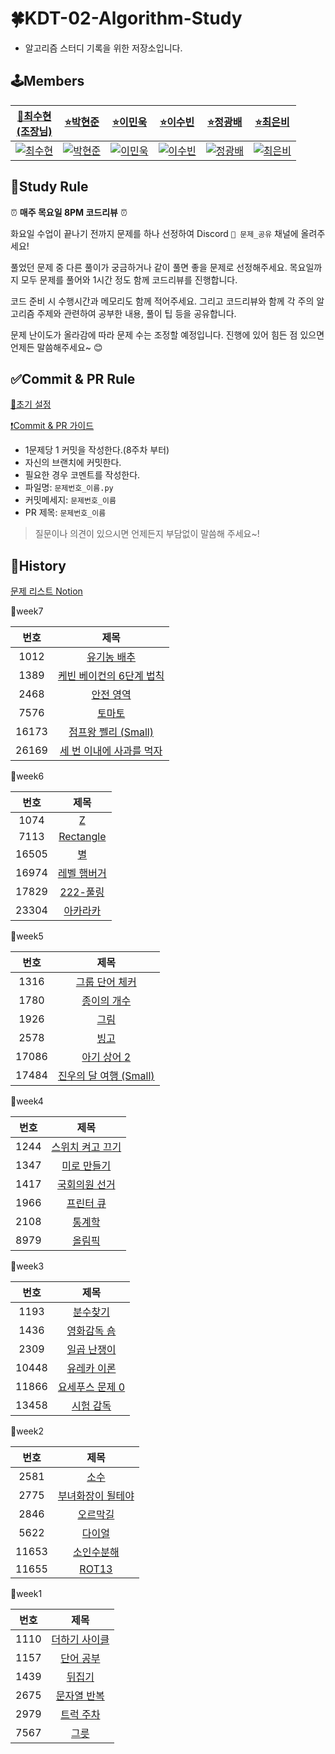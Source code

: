 # 🍀KDT-02-Algorithm-Study
* 알고리즘 스터디 기록을 위한 저장소입니다.

## 🕹️Members
|[🌟최수현<br>(조장님)](https://github.com/shunny822)|[⭐박현준](https://github.com/DT-HYUNJUN)|[⭐이민욱](https://github.com/Code-Sloth)|[⭐이수빈](https://github.com/Ssooob)|[⭐정광배](https://github.com/iblug)|[⭐최은비](https://github.com/rloldl-c)|
|:-:|:-:|:-:|:-:|:-:|:-:|
|[![최수현](https://github.com/shunny822.png)](https://github.com/shunny822)|[![박현준](https://github.com/DT-HYUNJUN.png)](https://github.com/DT-HYUNJUN)|[![이민욱](https://github.com/Code-Sloth.png)](https://github.com/Code-Sloth)|[![이수빈](https://github.com/Ssooob.png)](https://github.com/Ssooob)|[![정광배](https://github.com/iblug.png)](https://github.com/iblug)|[![최은비](https://github.com/rloldl-c.png)](https://github.com/rloldl-c)|

## 🚩Study Rule
⏰ **매주 목요일 8PM 코드리뷰** ⏰ 

화요일 수업이 끝나기 전까지 문제를 하나 선정하여 Discord `📝 문제_공유` 채널에 올려주세요!

풀었던 문제 중 다른 풀이가 궁금하거나 같이 풀면 좋을 문제로 선정해주세요. 목요일까지 모두 문제를 풀어와 1시간 정도 함께 코드리뷰를 진행합니다.

코드 준비 시 수행시간과 메모리도 함께 적어주세요. 그리고 코드리뷰와 함께 각 주의 알고리즘 주제와 관련하여 공부한 내용, 풀이 팁 등을 공유합니다.

문제 난이도가 올라감에 따라 문제 수는 조정할 예정입니다. 진행에 있어 힘든 점 있으면 언제든 말씀해주세요~ 😊

## ✅Commit & PR Rule

[📁초기 설정](guide/%EC%B4%88%EA%B8%B0%20%EC%84%A4%EC%A0%95.md)

[❗Commit & PR 가이드](guide/PR%20%EA%B0%80%EC%9D%B4%EB%93%9C.md)

* 1문제당 1 커밋을 작성한다.(8주차 부터)
* 자신의 브랜치에 커밋한다.
* 필요한 경우 코멘트를 작성한다.
* 파일명: `문제번호_이름.py`
* 커밋메세지: `문제번호_이름`
* PR 제목: `문제번호_이름`

> 질문이나 의견이 있으시면 언제든지 부담없이 말씀해 주세요~!

## 📖History
[문제 리스트 Notion](https://www.notion.so/f74fd92e29754d839503669f3ec1057e?v=80c1fd8071bc45af88811cb316e0f782)

🏃week7

|번호|제목|
|:-:|:-:|
|1012|[유기농 배추](https://www.acmicpc.net/problem/1012)|
|1389|[케빈 베이컨의 6단계 법칙](https://www.acmicpc.net/problem/1389)|
|2468|[안전 영역](https://www.acmicpc.net/problem/2468)|
|7576|[토마토](https://www.acmicpc.net/problem/7576)|
|16173|[점프왕 쩰리 (Small)](https://www.acmicpc.net/problem/16173)|
|26169|[세 번 이내에 사과를 먹자](https://www.acmicpc.net/problem/26169)|
 
🏃week6

|번호|제목|
|:-:|:-:|
|1074|[Z](https://www.acmicpc.net/problem/1074)|
|7113|[Rectangle](https://www.acmicpc.net/problem/7113)|
|16505|[별](https://www.acmicpc.net/problem/16505)|
|16974|[레벨 햄버거](https://www.acmicpc.net/problem/16974)|
|17829|[222-풀링](https://www.acmicpc.net/problem/17829)|
|23304|[아카라카](https://www.acmicpc.net/problem/23304)|
 
🏃week5

|번호|제목|
|:-:|:-:|
|1316|[그룹 단어 체커](https://www.acmicpc.net/problem/1316)|
|1780|[종이의 개수](https://www.acmicpc.net/problem/1780)|
|1926|[그림](https://www.acmicpc.net/problem/1926)|
|2578|[빙고](https://www.acmicpc.net/problem/2578)|
|17086|[아기 상어 2](https://www.acmicpc.net/problem/17086)|
|17484|[진우의 달 여행 (Small)](https://www.acmicpc.net/problem/17484)|
 
🏃week4

|번호|제목|
|:-:|:-:|
|1244|[스위치 켜고 끄기](https://www.acmicpc.net/problem/1244)|
|1347|[미로 만들기](https://www.acmicpc.net/problem/1347)|
|1417|[국회의원 선거](https://www.acmicpc.net/problem/1417)|
|1966|[프린터 큐](https://www.acmicpc.net/problem/1966)|
|2108|[통계학](https://www.acmicpc.net/problem/2108)|
|8979|[올림픽](https://www.acmicpc.net/problem/8979)|
 
🏃week3

|번호|제목|
|:-:|:-:|
|1193|[분수찾기](https://www.acmicpc.net/problem/1193)|
|1436|[영화감독 숌](https://www.acmicpc.net/problem/1436)|
|2309|[일곱 난쟁이](https://www.acmicpc.net/problem/2309)|
|10448|[유레카 이론](https://www.acmicpc.net/problem/10448)|
|11866|[요세푸스 문제 0](https://www.acmicpc.net/problem/11866)|
|13458|[시험 감독](https://www.acmicpc.net/problem/13458)|
 
🏃week2

|번호|제목|
|:-:|:-:|
|2581|[소수](https://www.acmicpc.net/problem/2581)|
|2775|[부녀화장이 될테야](https://www.acmicpc.net/problem/2775)|
|2846|[오르막길](https://www.acmicpc.net/problem/2846)|
|5622|[다이얼](https://www.acmicpc.net/problem/5622)|
|11653|[소인수분해](https://www.acmicpc.net/problem/11653)|
|11655|[ROT13 ](https://www.acmicpc.net/problem/11655)|
 
🏃week1

|번호|제목|
|:-:|:-:|
|1110|[더하기 사이클](https://www.acmicpc.net/problem/1110)|
|1157|[단어 공부](https://www.acmicpc.net/problem/1157)|
|1439|[뒤집기](https://www.acmicpc.net/problem/1439)|
|2675|[문자열 반복](https://www.acmicpc.net/problem/2675)|
|2979|[트럭 주차](https://www.acmicpc.net/problem/2979)|
|7567|[그릇](https://www.acmicpc.net/problem/7567)|
